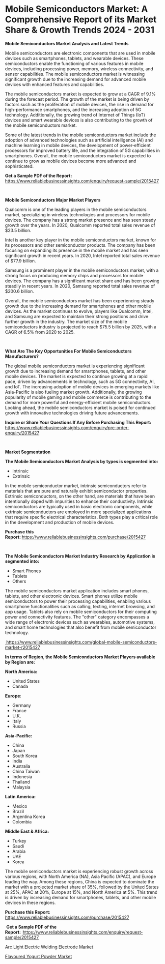 <p><h1>Mobile Semiconductors Market: A Comprehensive Report of its Market Share & Growth Trends 2024 - 2031</h1></p><p><strong>Mobile Semiconductors Market Analysis and Latest Trends</strong></p>
<p><p>Mobile semiconductors are electronic components that are used in mobile devices such as smartphones, tablets, and wearable devices. These semiconductors enable the functioning of various features in mobile devices, including processing power, memory, wireless connectivity, and sensor capabilities. The mobile semiconductors market is witnessing significant growth due to the increasing demand for advanced mobile devices with enhanced features and capabilities.</p><p>The mobile semiconductors market is expected to grow at a CAGR of 9.1% during the forecast period. The growth of the market is being driven by factors such as the proliferation of mobile devices, the rise in demand for high-performance smartphones, and the increasing adoption of 5G technology. Additionally, the growing trend of Internet of Things (IoT) devices and smart wearable devices is also contributing to the growth of the mobile semiconductors market.</p><p>Some of the latest trends in the mobile semiconductors market include the adoption of advanced technologies such as artificial intelligence (AI) and machine learning in mobile devices, the development of power-efficient processors for improved battery life, and the integration of 5G capabilities in smartphones. Overall, the mobile semiconductors market is expected to continue to grow as mobile devices become more advanced and sophisticated.</p></p>
<p><strong>Get a Sample PDF of the Report:&nbsp;</strong> <a href="https://www.reliablebusinessinsights.com/enquiry/request-sample/2015427">https://www.reliablebusinessinsights.com/enquiry/request-sample/2015427</a></p>
<p>&nbsp;</p>
<p><strong>Mobile Semiconductors Major Market Players</strong></p>
<p><p>Qualcomm is one of the leading players in the mobile semiconductors market, specializing in wireless technologies and processors for mobile devices. The company has a strong market presence and has seen steady growth over the years. In 2020, Qualcomm reported total sales revenue of $23.5 billion.</p><p>Intel is another key player in the mobile semiconductors market, known for its processors and other semiconductor products. The company has been focusing on expanding its presence in the mobile market and has seen significant growth in recent years. In 2020, Intel reported total sales revenue of $77.9 billion.</p><p>Samsung is a prominent player in the mobile semiconductors market, with a strong focus on producing memory chips and processors for mobile devices. The company has a significant market share and has been growing steadily in recent years. In 2020, Samsung reported total sales revenue of $200.6 billion.</p><p>Overall, the mobile semiconductors market has been experiencing steady growth due to the increasing demand for smartphones and other mobile devices. As the market continues to evolve, players like Qualcomm, Intel, and Samsung are expected to maintain their strong positions and drive further growth in the industry. The market size of the mobile semiconductors industry is projected to reach $75.5 billion by 2025, with a CAGR of 6.5% from 2020 to 2025.</p></p>
<p>&nbsp;</p>
<p><strong>What Are The Key Opportunities For Mobile Semiconductors Manufacturers?</strong></p>
<p><p>The global mobile semiconductors market is experiencing significant growth due to increasing demand for smartphones, tablets, and other mobile devices. The market is expected to continue growing at a rapid pace, driven by advancements in technology, such as 5G connectivity, AI, and IoT. The increasing adoption of mobile devices in emerging markets like Asia-Pacific is also fueling market growth. Additionally, the growing popularity of mobile gaming and mobile commerce is contributing to the demand for more powerful and energy-efficient mobile semiconductors. Looking ahead, the mobile semiconductors market is poised for continued growth with innovative technologies driving future advancements.</p></p>
<p><strong>Inquire or Share Your Questions If Any Before Purchasing This Report:</strong> <a href="https://www.reliablebusinessinsights.com/enquiry/pre-order-enquiry/2015427">https://www.reliablebusinessinsights.com/enquiry/pre-order-enquiry/2015427</a></p>
<p>&nbsp;</p>
<p><strong>Market Segmentation</strong></p>
<p><strong>The Mobile Semiconductors Market Analysis by types is segmented into:</strong></p>
<p><ul><li>Intrinsic</li><li>Extrinsic</li></ul></p>
<p><p>In the mobile semiconductor market, intrinsic semiconductors refer to materials that are pure and naturally exhibit semiconductor properties. Extrinsic semiconductors, on the other hand, are materials that have been intentionally doped with impurities to enhance their conductivity. Intrinsic semiconductors are typically used in basic electronic components, while extrinsic semiconductors are employed in more specialized applications that require specific electrical characteristics. Both types play a critical role in the development and production of mobile devices.</p></p>
<p><strong>Purchase this Report:&nbsp;</strong><a href="https://www.reliablebusinessinsights.com/purchase/2015427">https://www.reliablebusinessinsights.com/purchase/2015427</a></p>
<p>&nbsp;</p>
<p><strong>The Mobile Semiconductors Market Industry Research by Application is segmented into:</strong></p>
<p><ul><li>Smart Phones</li><li>Tablets</li><li>Others</li></ul></p>
<p><p>The mobile semiconductors market application includes smart phones, tablets, and other electronic devices. Smart phones utilize mobile semiconductors to power their processing capabilities, enabling various smartphone functionalities such as calling, texting, internet browsing, and app usage. Tablets also rely on mobile semiconductors for their computing power and connectivity features. The "other" category encompasses a wide range of electronic devices such as wearables, automotive systems, and smart home technologies that also benefit from mobile semiconductor technology.</p></p>
<p><a href="https://www.reliablebusinessinsights.com/global-mobile-semiconductors-market-r2015427">&nbsp;https://www.reliablebusinessinsights.com/global-mobile-semiconductors-market-r2015427</a></p>
<p><strong>In terms of Region, the Mobile Semiconductors Market Players available by Region are:</strong></p>
<p>
    <p> <strong> North America: </strong>
        <ul>
            <li>United States</li>
            <li>Canada</li>
        </ul>
        </p> 
    <p> <strong> Europe: </strong>
        <ul>
            <li>Germany</li>
            <li>France</li>
            <li>U.K.</li>
            <li>Italy</li>
            <li>Russia</li>
        </ul>
        </p> 
    <p> <strong> Asia-Pacific: </strong>
        <ul>
            <li>China</li>
            <li>Japan</li>
            <li>South Korea</li>
            <li>India</li>
            <li>Australia</li>
            <li>China Taiwan</li>
            <li>Indonesia</li>
            <li>Thailand</li>
            <li>Malaysia</li>
        </ul>
        </p> 
    <p> <strong> Latin America: </strong>
        <ul>
            <li>Mexico</li>
            <li>Brazil</li>
            <li>Argentina Korea</li>
            <li>Colombia</li>
        </ul>
        </p> 
    <p> <strong> Middle East & Africa: </strong>
        <ul>
            <li>Turkey</li>
            <li>Saudi</li>
            <li>Arabia</li>
            <li>UAE</li>
            <li>Korea</li>
        </ul>
    </p>
    </p>
<p><p>The mobile semiconductors market is experiencing robust growth across various regions, with North America (NA), Asia Pacific (APAC), and Europe leading the way. Among these regions, China is expected to dominate the market with a projected market share of 35%, followed by the United States at 25%, APAC at 20%, Europe at 15%, and North America at 5%. This trend is driven by increasing demand for smartphones, tablets, and other mobile devices in these regions.</p></p>
<p><strong>Purchase this Report: </strong><a href="https://www.reliablebusinessinsights.com/purchase/2015427">https://www.reliablebusinessinsights.com/purchase/2015427</a></p>
<p>&nbsp;<strong>Get a Sample PDF of the Report:&nbsp;&nbsp;</strong><a href="https://www.reliablebusinessinsights.com/enquiry/request-sample/2015427">https://www.reliablebusinessinsights.com/enquiry/request-sample/2015427</a></p>
<p><strong></strong></p>
<p><p><a href="https://github.com/peachesmcdowel1/Market-Research-Report-List-3/blob/main/arc-light-electric-welding-electrode-market.md">Arc Light Electric Welding Electrode Market</a></p><p><a href="https://issuu.com/reportprime-2/docs/flavoured-yogurt-powder-market-size-2030.pptx">Flavoured Yogurt Powder Market</a></p></p>